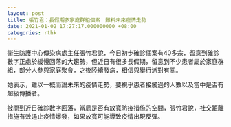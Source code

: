 ```yaml
---
layout: post
title: 張竹君：長假期多家庭群組個案　難料未來疫情走勢
date: 2021-01-02 17:27:17.000000000 +08:00
categories: rthk
---
```


衞生防護中心傳染病處主任張竹君說，今日初步確診個案有40多宗，留意到確診數字正處於緩慢回落的大趨勢，但近日有很多長假期，留意到不少患者屬於家庭群組，部分人參與家庭聚會，之後陸續發病，相信與舉行派對有關。

她表示，難以一概而論未來的疫情走勢，要視乎患者接觸過的人數以及當中是否有超級傳播者。

被問到近日確診數字回落，當局是否有放寬防疫措施的空間，張竹君說，社交距離措施有效遏止疫情爆發，如果放寬可能導致疫情出現反彈。
